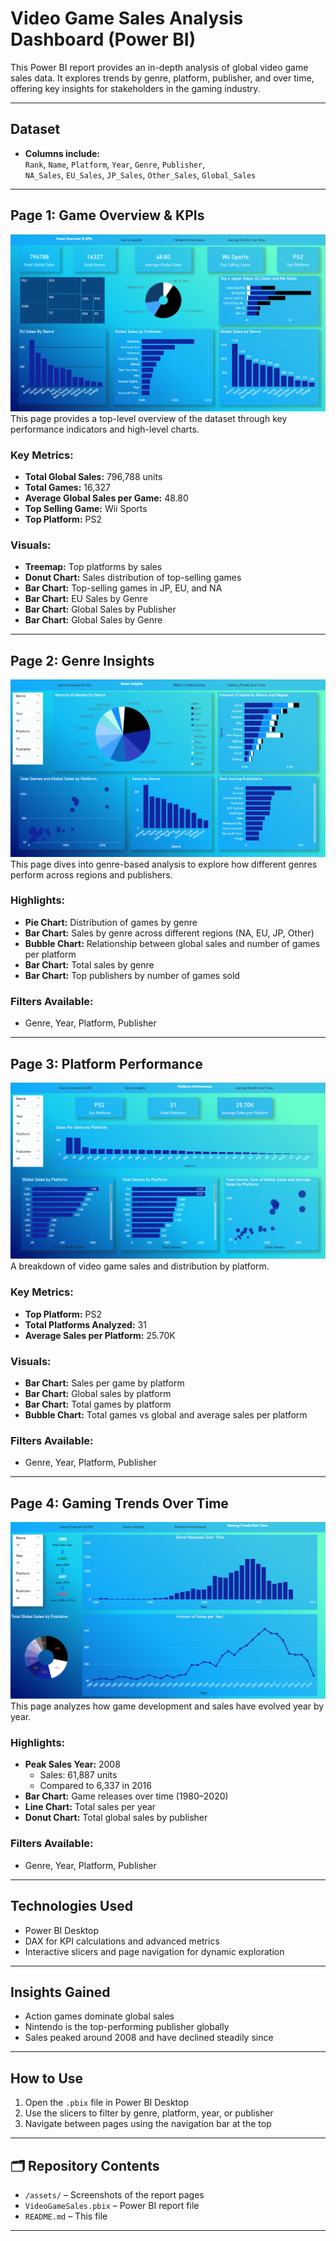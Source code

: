 #  Video Game Sales Analysis Dashboard (Power BI)

This Power BI report provides an in-depth analysis of global video game sales data. It explores trends by genre, platform, publisher, and over time, offering key insights for stakeholders in the gaming industry.

---

##  Dataset

- **Columns include:**  
  `Rank`, `Name`, `Platform`, `Year`, `Genre`, `Publisher`,  
  `NA_Sales`, `EU_Sales`, `JP_Sales`, `Other_Sales`, `Global_Sales`

---

##  Page 1: Game Overview & KPIs
![Game Overview](images/gamesgit1.PNG)
This page provides a top-level overview of the dataset through key performance indicators and high-level charts.

### Key Metrics:
- **Total Global Sales:** 796,788 units
- **Total Games:** 16,327
- **Average Global Sales per Game:** 48.80
- **Top Selling Game:** Wii Sports
- **Top Platform:** PS2

### Visuals:
- **Treemap:** Top platforms by sales
- **Donut Chart:** Sales distribution of top-selling games
- **Bar Chart:** Top-selling games in JP, EU, and NA
- **Bar Chart:** EU Sales by Genre
- **Bar Chart:** Global Sales by Publisher
- **Bar Chart:** Global Sales by Genre

---

##  Page 2: Genre Insights
![Genre Insights](images/gamesgit2.PNG)
This page dives into genre-based analysis to explore how different genres perform across regions and publishers.

### Highlights:
- **Pie Chart:** Distribution of games by genre
- **Bar Chart:** Sales by genre across different regions (NA, EU, JP, Other)
- **Bubble Chart:** Relationship between global sales and number of games per platform
- **Bar Chart:** Total sales by genre
- **Bar Chart:** Top publishers by number of games sold

### Filters Available:
- Genre, Year, Platform, Publisher

---

##  Page 3: Platform Performance
![Platform Performance](images/gamesgit3.PNG)
A breakdown of video game sales and distribution by platform.

### Key Metrics:
- **Top Platform:** PS2
- **Total Platforms Analyzed:** 31
- **Average Sales per Platform:** 25.70K

### Visuals:
- **Bar Chart:** Sales per game by platform
- **Bar Chart:** Global sales by platform
- **Bar Chart:** Total games by platform
- **Bubble Chart:** Total games vs global and average sales per platform

### Filters Available:
- Genre, Year, Platform, Publisher

---

##  Page 4: Gaming Trends Over Time
![Gaming Trends](images/gamesgit4.PNG)
This page analyzes how game development and sales have evolved year by year.

### Highlights:
- **Peak Sales Year:** 2008  
  - Sales: 61,887 units  
  - Compared to 6,337 in 2016
- **Bar Chart:** Game releases over time (1980–2020)
- **Line Chart:** Total sales per year
- **Donut Chart:** Total global sales by publisher

### Filters Available:
- Genre, Year, Platform, Publisher

---

##  Technologies Used

- Power BI Desktop  
- DAX for KPI calculations and advanced metrics  
- Interactive slicers and page navigation for dynamic exploration

---

##  Insights Gained

- Action games dominate global sales
- Nintendo is the top-performing publisher globally
- Sales peaked around 2008 and have declined steadily since

---

##  How to Use

1. Open the `.pbix` file in Power BI Desktop
2. Use the slicers to filter by genre, platform, year, or publisher
3. Navigate between pages using the navigation bar at the top

---

## 🗂️ Repository Contents

- `/assets/` – Screenshots of the report pages  
- `VideoGameSales.pbix` – Power BI report file  
- `README.md` – This file  

---

